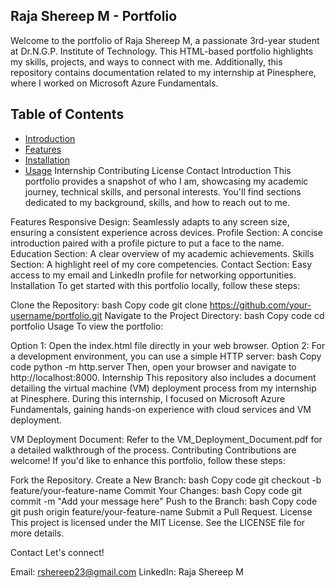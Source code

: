 ## Raja Shereep M - Portfolio
Welcome to the portfolio of Raja Shereep M, a passionate 3rd-year student at Dr.N.G.P. Institute of Technology. This HTML-based portfolio highlights my skills, projects, and ways to connect with me. Additionally, this repository contains documentation related to my internship at Pinesphere, where I worked on Microsoft Azure Fundamentals.

## Table of Contents
- [Introduction](#introduction)
- [Features](#features)
- [Installation](#installation)
- [Usage](#usage)
Internship
Contributing
License
Contact
Introduction
This portfolio provides a snapshot of who I am, showcasing my academic journey, technical skills, and personal interests. You'll find sections dedicated to my background, skills, and how to reach out to me.

Features
Responsive Design: Seamlessly adapts to any screen size, ensuring a consistent experience across devices.
Profile Section: A concise introduction paired with a profile picture to put a face to the name.
Education Section: A clear overview of my academic achievements.
Skills Section: A highlight reel of my core competencies.
Contact Section: Easy access to my email and LinkedIn profile for networking opportunities.
Installation
To get started with this portfolio locally, follow these steps:

Clone the Repository:
bash
Copy code
git clone https://github.com/your-username/portfolio.git
Navigate to the Project Directory:
bash
Copy code
cd portfolio
Usage
To view the portfolio:

Option 1: Open the index.html file directly in your web browser.
Option 2: For a development environment, you can use a simple HTTP server:
bash
Copy code
python -m http.server
Then, open your browser and navigate to http://localhost:8000.
Internship
This repository also includes a document detailing the virtual machine (VM) deployment process from my internship at Pinesphere. During this internship, I focused on Microsoft Azure Fundamentals, gaining hands-on experience with cloud services and VM deployment.

VM Deployment Document: Refer to the VM_Deployment_Document.pdf for a detailed walkthrough of the process.
Contributing
Contributions are welcome! If you'd like to enhance this portfolio, follow these steps:

Fork the Repository.
Create a New Branch:
bash
Copy code
git checkout -b feature/your-feature-name
Commit Your Changes:
bash
Copy code
git commit -m "Add your message here"
Push to the Branch:
bash
Copy code
git push origin feature/your-feature-name
Submit a Pull Request.
License
This project is licensed under the MIT License. See the LICENSE file for more details.

Contact
Let's connect!

Email: rshereep23@gmail.com
LinkedIn: Raja Shereep M
